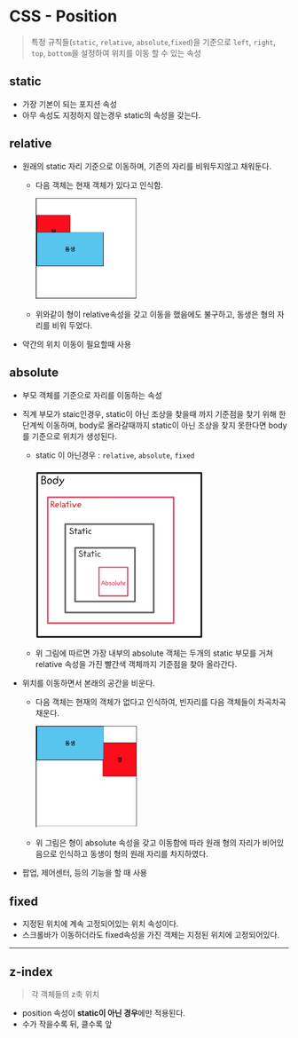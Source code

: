 # CSS - Position
> 특정 규칙들(`static`, `relative`, `absolute`,`fixed`)을 기준으로 `left`, `right`, `top`, `bottom`을 설정하여 위치를 이동 할 수 있는 속성



## static

* 가장 기본이 되는 포지션 속성
* 아무 속성도 지정하지 않는경우 static의 속성을 갖는다.



## relative

* 원래의 static 자리 기준으로 이동하며, 기존의 자리를 비워두지않고 채워둔다. 
    
    * 다음 객체는 현재 객체가 있다고 인식함.
    
      <img src="CSS_position.assets/image-20210202110343878.png" alt="image-20210202110343878" style="zoom:30%;" />
    
    * 위와같이 형이 relative속성을 갖고 이동을 했음에도 불구하고, 동생은 형의 자리를 비워 두었다.
* 약간의 위치 이동이 필요할때 사용



## absolute

* 부모 객체를 기준으로 자리를 이동하는 속성
* 직계 부모가 staic인경우, static이 아닌 조상을 찾을때 까지 기준점을 찾기 위해 한단계씩 이동하며, body로 올라갈때까지 static이 아닌 조상을 찾지 못한다면 body를 기준으로 위치가 생성된다.
    
    * static 이 아닌경우 : `relative`, `absolute`, `fixed`
    
      <img src="CSS_position.assets/image-20210202110126282.png" alt="image-20210202110126282" style="zoom:30%;" />
    
    * 위 그림에 따르면 가장 내부의 absolute 객체는 두개의 static 부모를 거쳐 relative 속성을 가진 빨간색 객체까지 기준점을 찾아 올라간다.
    
* 위치를 이동하면서 본래의 공간을 비운다.
    
    * 다음 객체는 현재의 객체가 없다고 인식하여, 빈자리를 다음 객체들이 차곡차곡 채운다.
    
      <img src="CSS_position.assets/image-20210202110511932.png" alt="image-20210202110511932" style="zoom:30%;" />
    
    * 위 그림은 형이 absolute 속성을 갖고 이동함에 따라 원래 형의 자리가 비어있음으로 인식하고 동생이 형의 원래 자리를 차지하였다.
* 팝업, 제어센터, 등의 기능을 할 때 사용



## fixed

* 지정된 위치에 계속 고정되어있는 위치 속성이다. 
* 스크롤바가 이동하더라도 fixed속성을 가진 객체는 지정된 위치에 고정되어있다.





---


## z-index

> 각 객체들의 z축 위치
* position 속성이 **static이 아닌 경우**에만 적용된다.
* 수가 작을수록 뒤, 클수록 앞

